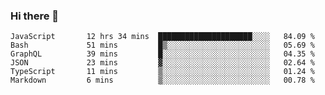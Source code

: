 ### Hi there 👋

<!-- - 🔭 I’m currently working on ...
- 🌱 I’m currently learning ...
- 👯 I’m looking to collaborate on ...
- 🤔 I’m looking for help with ...
- 💬 Ask me about ...
- 📫 How to reach me: ...
- 😄 Pronouns: ...
- ⚡ Fun fact: ... -->



<!--START_SECTION:waka-->

```text
JavaScript       12 hrs 34 mins  █████████████████████░░░░   84.09 %
Bash             51 mins         █▒░░░░░░░░░░░░░░░░░░░░░░░   05.69 %
GraphQL          39 mins         █░░░░░░░░░░░░░░░░░░░░░░░░   04.35 %
JSON             23 mins         ▓░░░░░░░░░░░░░░░░░░░░░░░░   02.64 %
TypeScript       11 mins         ▒░░░░░░░░░░░░░░░░░░░░░░░░   01.24 %
Markdown         6 mins          ▒░░░░░░░░░░░░░░░░░░░░░░░░   00.78 %
```

<!--END_SECTION:waka-->
